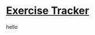 # [Exercise Tracker](https://www.freecodecamp.org/learn/apis-and-microservices/apis-and-microservices-projects/exercise-tracker)
hello